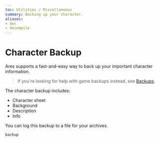 ```yaml
---
toc: Utilities / Miscellaneous
summary: Backing up your character.
aliases:
- dec
- decompile
---
```

# Character Backup

Ares supports a fast-and-easy way to back up your important character information.  

> If you're looking for help with game backups instead, see [Backups](/help/backups).

The character backup includes:

* Character sheet
* Background
* Description
* Info

You can log this backup to a file for your archives.

`backup`
